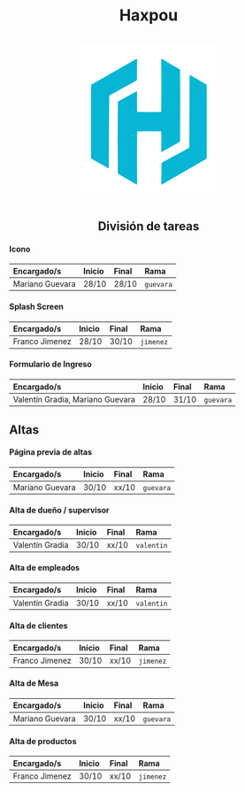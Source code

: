 <h1 align="center">Haxpou</h1>

<br/>
<div align="center">
    <img src="src/assets/icon/favicon.png" alt="Logo" width="250">
</div>
<br/>

<h2 align="center">División de tareas</h1>

#### Icono

| Encargado/s       | Inicio | Final | Rama     |
| :---------------- | :----- | :---- | :------- |
| Mariano Guevara   | 28/10  | 28/10 | `guevara` |

#### Splash Screen

| Encargado/s       | Inicio | Final | Rama     |
| :---------------- | :----- | :---- | :------- |
| Franco Jimenez    | 28/10  | 30/10 | `jimenez` |

#### Formulario de Ingreso

| Encargado/s                        | Inicio | Final | Rama     |
| :--------------------------------- | :----- | :---- | :------- |
| Valentín Gradia, Mariano Guevara   | 28/10  | 31/10 | `guevara` |


## Altas

#### Página previa de altas

| Encargado/s       | Inicio | Final | Rama     |
| :---------------- | :----- | :---- | :------- |
| Mariano Guevara   | 30/10  | xx/10 | `guevara` |

#### Alta de dueño / supervisor

| Encargado/s       | Inicio | Final | Rama     |
| :---------------- | :----- | :---- | :------- |
| Valentín Gradia   | 30/10  | xx/10 | `valentin` |

#### Alta de empleados

| Encargado/s       | Inicio | Final | Rama     |
| :---------------- | :----- | :---- | :------- |
| Valentín Gradia   | 30/10  | xx/10 | `valentin` |

#### Alta de clientes

| Encargado/s       | Inicio | Final | Rama     |
| :---------------- | :----- | :---- | :------- |
| Franco Jimenez    | 30/10  | xx/10 | `jimenez` |

#### Alta de Mesa

| Encargado/s       | Inicio | Final | Rama     |
| :---------------- | :----- | :---- | :------- |
| Mariano Guevara   | 30/10  | xx/10 | `guevara` |

#### Alta de productos

| Encargado/s       | Inicio | Final | Rama     |
| :---------------- | :----- | :---- | :------- |
| Franco Jimenez    | 30/10  | xx/10 | `jimenez` |

